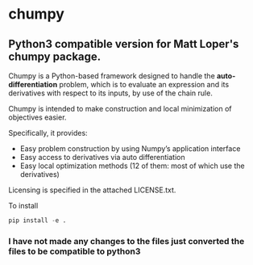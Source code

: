 chumpy
======

## Python3 compatible version for Matt Loper's chumpy package. 

Chumpy is a Python-based framework designed to handle the **auto-differentiation** problem,
which is to evaluate an expression and its derivatives with respect to its inputs, by use of the chain rule.

Chumpy is intended to make construction and local
minimization of objectives easier.

Specifically, it provides:

- Easy problem construction by using Numpy’s application interface
- Easy access to derivatives via auto differentiation
- Easy local optimization methods (12 of them: most of which use the derivatives)


Licensing is specified in the attached LICENSE.txt. 

To install 
```python 
pip install -e . 
```

### I have not made any changes to the files just converted the files to be compatible to python3
